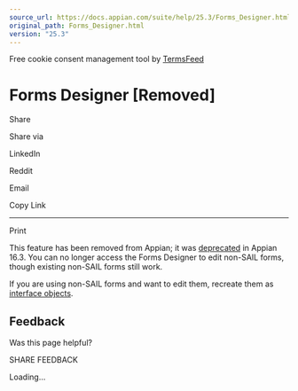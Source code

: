 ```yaml
---
source_url: https://docs.appian.com/suite/help/25.3/Forms_Designer.html
original_path: Forms_Designer.html
version: "25.3"
---
```


Free cookie consent management tool by [TermsFeed](https://www.termsfeed.com/)

# Forms Designer \[Removed\]

Share

Share via

LinkedIn

Reddit

Email

Copy Link

* * *

Print

This feature has been removed from Appian; it was [deprecated](Deprecated_Features.html) in Appian 16.3. You can no longer access the Forms Designer to edit non-SAIL forms, though existing non-SAIL forms still work.

If you are using non-SAIL forms and want to edit them, recreate them as [interface objects](interface_object.html).

## Feedback

Was this page helpful?

SHARE FEEDBACK

Loading...